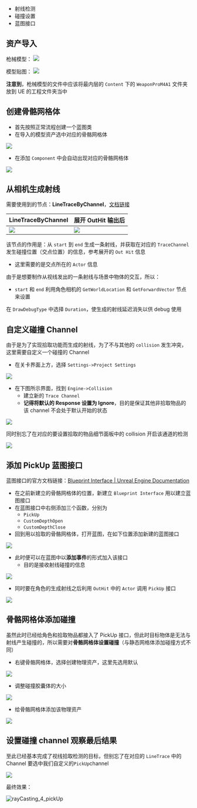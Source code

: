 
- 射线检测
- 碰撞设置
- 蓝图接口

## 资产导入

枪械模型：
![](img/Pasted%20image%2020240119225705.png)

模型贴图：
![](img/Pasted%20image%2020240119225726.png)

**注意到**，枪械模型的文件中应该将最内层的 `Content` 下的 `WeaponProM4A1` 文件夹放到 UE 的工程文件夹当中

## 创建骨骼网格体

- 首先按照正常流程创建一个蓝图类
- 在导入的模型资产选中对应的骨骼网格体

![](img/Pasted%20image%2020240119231358.png)
- 在添加 `Component` 中会自动出现对应的骨骼网格体

![](img/Pasted%20image%2020240119231328.png)

## 从相机生成射线

需要使用到的节点：**LineTraceByChannel**，[文档链接](https://docs.unrealengine.com/4.26/en-US/BlueprintAPI/Collision/LineTraceByChannel/)

| LineTraceByChannel | 展开 OutHit 输出后 |
| ---- | ---- |
| ![](img/Pasted%20image%2020240119225902.png) <br> | ![](img/Pasted%20image%2020240119230114.png) <br> |

该节点的作用是：从 `start` 到 `end` 生成一条射线，并获取在对应的 `TraceChannel` 发生碰撞位置（交点位置）的信息，参考展开的 `Out Hit` 信息
- 这里需要的是交点所在的 `Actor` 信息

由于是想要制作从视线发出的一条射线与场景中物体的交互，所以：
- `start` 和 `end` 利用角色相机的 `GetWorldLocation` 和 `GetForwardVector` 节点来设置

在 `DrawDebugType` 中选择 `Duration`，使生成的射线延迟消失以供 debug 使用


## 自定义碰撞 Channel

由于是为了实现拾取功能而生成的射线，为了不与其他的 `collision` 发生冲突，这里需要自定义一个碰撞的 Channel

- 在关卡界面上方，选择 `Settings->Project Settings`

![](img/Pasted%20image%2020240119230939.png)

- 在下图所示界面，找到 `Engine->Collision`
	- 建立新的 `Trace Channel`
	- **记得将默认的 Response 设置为 Ignore**，目的是保证其他非拾取物品的该 channel 不会处于默认开始的状态

![](img/Pasted%20image%2020240119231040.png)

同时别忘了在对应的要设置拾取的物品细节面板中的 collision 开启该通道的检测

![](img/Pasted%20image%2020240119232358.png)


## 添加 PickUp 蓝图接口

蓝图接口的官方文档链接：[Blueprint Interface | Unreal Engine Documentation](https://docs.unrealengine.com/4.26/en-US/ProgrammingAndScripting/Blueprints/UserGuide/Types/Interface/)

- 在之前新建立的骨骼网格体的位置，新建立 `Blueprint Interface` 用以建立蓝图接口
- 在蓝图接口中右侧添加三个函数，分别为
	- `PickUp`
	- `CustomDepthOpen`
	- `CustomDepthClose`
- 回到用以拾取的骨骼网格体，打开蓝图，在如下位置添加新建的蓝图接口

![](img/Pasted%20image%2020240119231853.png)

- 此时便可以在蓝图中以**添加事件**的形式加入该接口
	- 目的是接收射线碰撞的信息

![](img/Pasted%20image%2020240119231950.png)

- 同时要在角色的生成射线之后利用 `OutHit` 中的 `Actor` 调用 `PickUp` 接口

![](img/Pasted%20image%2020240119232130.png)

## 骨骼网格体添加碰撞

虽然此时已经给角色和拾取物品都接入了 PickUp 接口，但此时目标物体是无法与射线产生碰撞的，所以需要对**骨骼网格体设置碰撞**（与静态网格体添加碰撞方式不同）

- 右键骨骼网格体，选择创建物理资产，这里先选用默认

![](img/Pasted%20image%2020240119232239.png)

- 调整碰撞胶囊体的大小

![](img/Pasted%20image%2020240119232759.png)

- 给骨骼网格体添加该物理资产

![](img/Pasted%20image%2020240119232852.png)


## 设置碰撞 channel 观察最后结果

至此已经基本完成了视线拾取检测的目标，但别忘了在对应的 `LineTrace` 中的 Channel 要选中我们自定义的`PickUp`channel

![](img/Pasted%20image%2020240119233036.png)

最终效果：

![rayCasting_4_pickUp](img/rayCasting_4_pickUp.gif)



